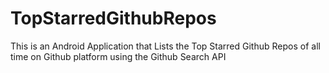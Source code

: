 # TopStarredGithubRepos
This is an Android Application that Lists the Top Starred Github Repos of all time on Github platform using the Github Search API
